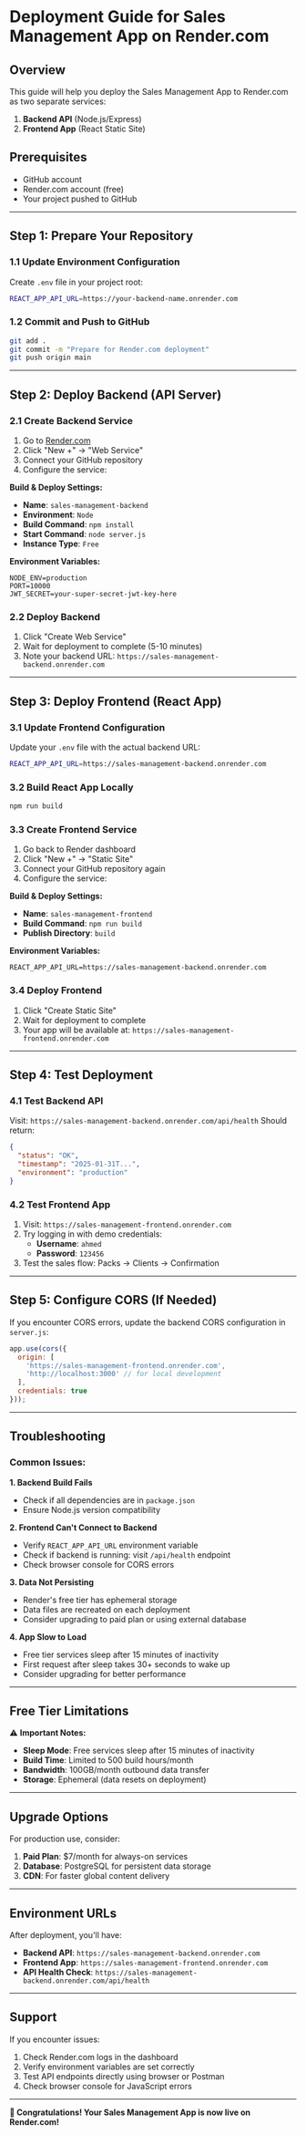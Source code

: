 # Deployment Guide for Sales Management App on Render.com

## Overview
This guide will help you deploy the Sales Management App to Render.com as two separate services:
1. **Backend API** (Node.js/Express)
2. **Frontend App** (React Static Site)

## Prerequisites
- GitHub account
- Render.com account (free)
- Your project pushed to GitHub

---

## Step 1: Prepare Your Repository

### 1.1 Update Environment Configuration
Create `.env` file in your project root:
```bash
REACT_APP_API_URL=https://your-backend-name.onrender.com
```

### 1.2 Commit and Push to GitHub
```bash
git add .
git commit -m "Prepare for Render.com deployment"
git push origin main
```

---

## Step 2: Deploy Backend (API Server)

### 2.1 Create Backend Service
1. Go to [Render.com](https://render.com)
2. Click "New +" → "Web Service"
3. Connect your GitHub repository
4. Configure the service:

**Build & Deploy Settings:**
- **Name**: `sales-management-backend`
- **Environment**: `Node`
- **Build Command**: `npm install`
- **Start Command**: `node server.js`
- **Instance Type**: `Free`

**Environment Variables:**
```
NODE_ENV=production
PORT=10000
JWT_SECRET=your-super-secret-jwt-key-here
```

### 2.2 Deploy Backend
1. Click "Create Web Service"
2. Wait for deployment to complete (5-10 minutes)
3. Note your backend URL: `https://sales-management-backend.onrender.com`

---

## Step 3: Deploy Frontend (React App)

### 3.1 Update Frontend Configuration
Update your `.env` file with the actual backend URL:
```bash
REACT_APP_API_URL=https://sales-management-backend.onrender.com
```

### 3.2 Build React App Locally
```bash
npm run build
```

### 3.3 Create Frontend Service
1. Go back to Render dashboard
2. Click "New +" → "Static Site"
3. Connect your GitHub repository again
4. Configure the service:

**Build & Deploy Settings:**
- **Name**: `sales-management-frontend`
- **Build Command**: `npm run build`
- **Publish Directory**: `build`

**Environment Variables:**
```
REACT_APP_API_URL=https://sales-management-backend.onrender.com
```

### 3.4 Deploy Frontend
1. Click "Create Static Site"
2. Wait for deployment to complete
3. Your app will be available at: `https://sales-management-frontend.onrender.com`

---

## Step 4: Test Deployment

### 4.1 Test Backend API
Visit: `https://sales-management-backend.onrender.com/api/health`
Should return:
```json
{
  "status": "OK",
  "timestamp": "2025-01-31T...",
  "environment": "production"
}
```

### 4.2 Test Frontend App
1. Visit: `https://sales-management-frontend.onrender.com`
2. Try logging in with demo credentials:
   - **Username**: `ahmed`
   - **Password**: `123456`
3. Test the sales flow: Packs → Clients → Confirmation

---

## Step 5: Configure CORS (If Needed)

If you encounter CORS errors, update the backend CORS configuration in `server.js`:

```javascript
app.use(cors({
  origin: [
    'https://sales-management-frontend.onrender.com',
    'http://localhost:3000' // for local development
  ],
  credentials: true
}));
```

---

## Troubleshooting

### Common Issues:

**1. Backend Build Fails**
- Check if all dependencies are in `package.json`
- Ensure Node.js version compatibility

**2. Frontend Can't Connect to Backend**
- Verify `REACT_APP_API_URL` environment variable
- Check if backend is running: visit `/api/health` endpoint
- Check browser console for CORS errors

**3. Data Not Persisting**
- Render's free tier has ephemeral storage
- Data files are recreated on each deployment
- Consider upgrading to paid plan or using external database

**4. App Slow to Load**
- Free tier services sleep after 15 minutes of inactivity
- First request after sleep takes 30+ seconds to wake up
- Consider upgrading for better performance

---

## Free Tier Limitations

⚠️ **Important Notes:**
- **Sleep Mode**: Free services sleep after 15 minutes of inactivity
- **Build Time**: Limited to 500 build hours/month
- **Bandwidth**: 100GB/month outbound data transfer
- **Storage**: Ephemeral (data resets on deployment)

---

## Upgrade Options

For production use, consider:
1. **Paid Plan**: $7/month for always-on services
2. **Database**: PostgreSQL for persistent data storage
3. **CDN**: For faster global content delivery

---

## Environment URLs

After deployment, you'll have:
- **Backend API**: `https://sales-management-backend.onrender.com`
- **Frontend App**: `https://sales-management-frontend.onrender.com`
- **API Health Check**: `https://sales-management-backend.onrender.com/api/health`

---

## Support

If you encounter issues:
1. Check Render.com logs in the dashboard
2. Verify environment variables are set correctly
3. Test API endpoints directly using browser or Postman
4. Check browser console for JavaScript errors

---

**🎉 Congratulations! Your Sales Management App is now live on Render.com!**
